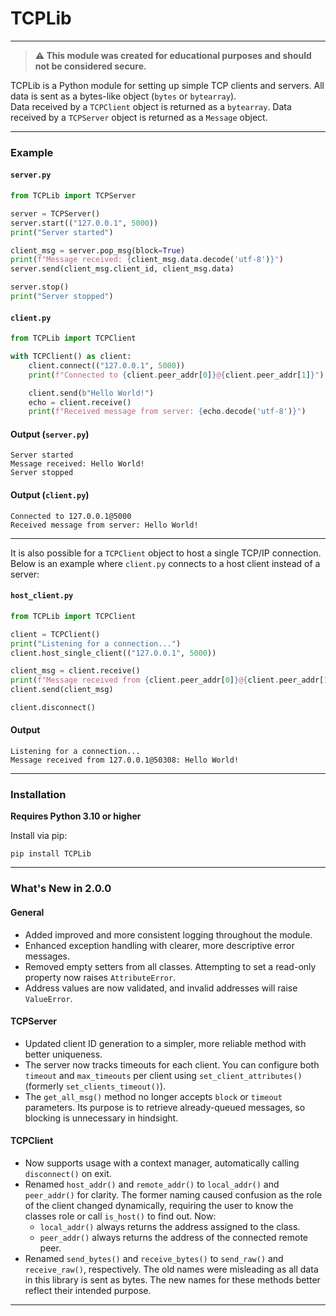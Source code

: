 # TCPLib

---

> **⚠️ This module was created for educational purposes and should not be considered secure.**

TCPLib is a Python module for setting up simple TCP clients and servers. All data is sent as a bytes-like object (`bytes` or `bytearray`).  
Data received by a `TCPClient` object is returned as a `bytearray`. Data received by a `TCPServer` object is returned as a `Message` object.

---

### Example

#### `server.py`

```python
from TCPLib import TCPServer

server = TCPServer()
server.start(("127.0.0.1", 5000))
print("Server started")

client_msg = server.pop_msg(block=True)
print(f"Message received: {client_msg.data.decode('utf-8')}")
server.send(client_msg.client_id, client_msg.data)

server.stop()
print("Server stopped")
```

#### `client.py`

```python
from TCPLib import TCPClient

with TCPClient() as client:
    client.connect(("127.0.0.1", 5000))
    print(f"Connected to {client.peer_addr[0]}@{client.peer_addr[1]}")

    client.send(b"Hello World!")
    echo = client.receive()
    print(f"Received message from server: {echo.decode('utf-8')}")
```

#### Output (`server.py`)

```
Server started
Message received: Hello World!
Server stopped
```

#### Output (`client.py`)

```
Connected to 127.0.0.1@5000
Received message from server: Hello World!
```

---

It is also possible for a `TCPClient` object to host a single TCP/IP connection.  
Below is an example where `client.py` connects to a host client instead of a server:

#### `host_client.py`

```python
from TCPLib import TCPClient

client = TCPClient()
print("Listening for a connection...")
client.host_single_client(("127.0.0.1", 5000))

client_msg = client.receive()
print(f"Message received from {client.peer_addr[0]}@{client.peer_addr[1]}: {client_msg.decode('utf-8')}")
client.send(client_msg)

client.disconnect()
```

#### Output

```
Listening for a connection...
Message received from 127.0.0.1@50308: Hello World!
```

---

### Installation

**Requires Python 3.10 or higher**

Install via pip:

`pip install TCPLib`

---

### What's New in 2.0.0

#### General

- Added improved and more consistent logging throughout the module.
- Enhanced exception handling with clearer, more descriptive error messages.
- Removed empty setters from all classes. Attempting to set a read-only property now raises `AttributeError`.
- Address values are now validated, and invalid addresses will raise `ValueError`.

#### TCPServer

- Updated client ID generation to a simpler, more reliable method with better uniqueness.
- The server now tracks timeouts for each client. You can configure both `timeout` and `max_timeouts` per client using `set_client_attributes()` (formerly `set_clients_timeout()`).
- The `get_all_msg()` method no longer accepts `block` or `timeout` parameters. Its purpose is to retrieve already-queued messages, so blocking is unnecessary in hindsight.

#### TCPClient

- Now supports usage with a context manager, automatically calling `disconnect()` on exit.
- Renamed `host_addr()` and `remote_addr()` to `local_addr()` and `peer_addr()` for clarity. The former naming caused confusion as the role of the client changed dynamically, requiring the user to know the classes role or call `is_host()` to find out. Now:
  - `local_addr()` always returns the address assigned to the class.
  - `peer_addr()` always returns the address of the connected remote peer.
- Renamed `send_bytes()` and `receive_bytes()` to `send_raw()` and `receive_raw()`, respectively. The old names were misleading as all data in this library is sent as bytes. The new names for these methods better reflect their intended purpose.

---
